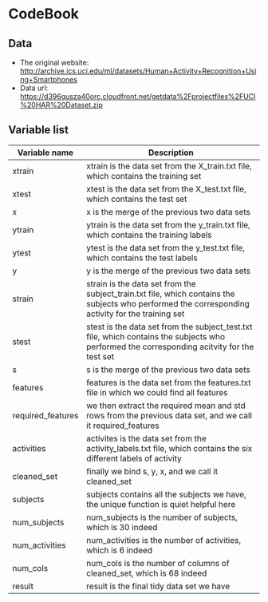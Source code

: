 CodeBook
========

Data
----
* The original website: http://archive.ics.uci.edu/ml/datasets/Human+Activity+Recognition+Using+Smartphones
* Data url: https://d396qusza40orc.cloudfront.net/getdata%2Fprojectfiles%2FUCI%20HAR%20Dataset.zip

Variable list
-------------

Variable name     | Description
------------------|------------
xtrain            | xtrain is the data set from the X_train.txt file, which contains the training set
xtest             | xtest is the data set from the X_test.txt file, which contains the test set
x                 | x is the merge of the previous two data sets
ytrain            | ytrain is the data set from the y_train.txt file, which contains the training labels
ytest             | ytest is the data set from the y_test.txt file, which contains the test labels
y                 | y is the merge of the previous two data sets
strain            | strain is the data set from the subject_train.txt file, which contains the subjects who performed the corresponding activity for the training set
stest             | stest is the data set from the subject_test.txt file, which contains the subjects who performed the corresponding acitvity for the test set
s                 | s is the merge of the previous two data sets
features          | features is the data set from the features.txt file in which we could find all features
required_features | we then extract the required mean and std rows from the previous data set, and we call it required_features
activities        | activites is the data set from the activity_labels.txt file, which contains the six different labels of activity 
cleaned_set       | finally we bind s, y, x, and we call it cleaned_set
subjects          | subjects contains all the subjects we have, the unique function is quiet helpful here
num_subjects      | num_subjects is the number of subjects, which is 30 indeed
num_activities    | num_activities is the number of activities, which is 6 indeed
num_cols          | num_cols is the number of columns of cleaned_set, which is 68 indeed
result            | result is the final tidy data set we have
